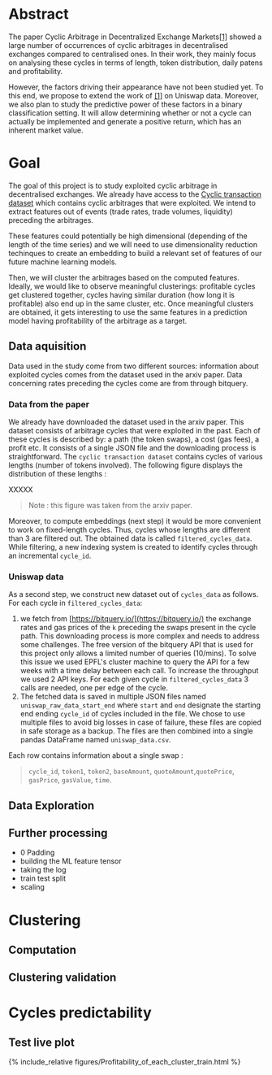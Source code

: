 # Abstract

The paper Cyclic Arbitrage in Decentralized Exchange Markets[[1]](https://arxiv.org/abs/2105.02784) showed a large number of occurrences of cyclic arbitrages in decentralised exchanges compared to centralised ones. In their work, they mainly focus on analysing these cycles in terms of length, token distribution, daily patens and profitability.

However, the factors driving their appearance have not been studied yet.  To this end, we propose to extend the work of [[1]](https://arxiv.org/abs/2105.02784) on Uniswap data. Moreover, we also plan to study the predictive power of these factors in a binary classification setting. It will allow determining whether or not a cycle can actually be implemented and generate a positive return, which has an inherent market value.

# Goal

The goal of this project is to study exploited cyclic arbitrage in decentralised exchanges. We already have access to the [Cyclic transaction dataset](https://disco.ethz.ch/misc/uniswap/cycles_in_Uniswap.json) which contains cyclic arbitrages that were exploited. We intend to extract features out of events (trade rates, trade volumes, liquidity) preceding the arbitrages. 

These features could potentially be high dimensional (depending of the length of the time series) and we will need to use dimensionality reduction techinques to create an embedding to build a relevant set of features of our future machine learning models.

Then, we will cluster the arbitrages based on the computed features. Ideally, we would like to observe meaningful clusterings: profitable cycles get clustered together, cycles having similar duration (how long it is profitable) also end up in the same cluster, etc. Once meaningful clusters are obtained, it gets interesting to use the same features in a prediction model having profitability of the arbitrage as a target.

## Data aquisition

Data used in the study come from two different sources: information about exploited cycles comes from the dataset used in the arxiv paper. Data concerning rates preceding the cycles come are from through bitquery.

### Data from the paper

We already have downloaded the dataset used in the arxiv paper. This dataset consists of arbitrage cycles that were exploited in the past. Each of these cycles is described by: a path (the token swaps),  a cost (gas fees), a profit etc.  It consists of a single JSON file and the downloading process is straightforward. The `cyclic transaction dataset` contains cycles of various lengths (number of tokens involved). The following figure displays the distribution of these lengths : 

XXXXX

> Note : this figure was taken from the arxiv paper.

Moreover, to compute embeddings (next step) it would be more convenient to work on fixed-length cycles. Thus, cycles whose lengths are different than 3 are filtered out. The obtained data is called ```filtered_cycles_data```.
While filtering, a new indexing system is created to identify cycles through an incremental  ```cycle_id```.

### Uniswap data

As a second step, we construct new dataset out of `cycles_data` as follows. For each cycle in ```filtered_cycles_data```: 

1. we fetch from [https://bitquery.io/](https://bitquery.io/) the exchange rates and gas prices of the   ```k``` preceding the swaps present in the cycle path. This downloading process is more complex and needs to address some challenges. The free version of the bitquery API that is used for this project only allows a limited number of queries (10/mins). To solve this issue we used EPFL's cluster machine to query the API for a few weeks with a time delay between each call. To increase the throughput we used 2 API keys. For each given cycle in ```filtered_cycles_data``` 3 calls are needed, one per edge of the cycle. 
2. The fetched data is saved in multiple JSON files named ```uniswap_raw_data_start_end``` where ```start``` and ```end``` designate the starting end ending ```cycle_id``` of cycles included in the file. We chose to use multiple files to avoid big losses in case of failure, these files are copied in safe storage as a backup. The files are then combined into a single pandas DataFrame named  ```uniswap_data.csv```. 

Each row contains information about a single swap :

>  ```cycle_id```, ```token1```, ```token2```, ```baseAmount```, ```quoteAmount```,```quotePrice```, ```gasPrice```, ```gasValue```, ```time```.


## Data Exploration 

## Further processing
* 0 Padding
* building the ML feature tensor
* taking the log
* train test split
* scaling

# Clustering

## Computation

## Clustering validation

# Cycles predictability

## Test live plot


{% include_relative figures/Profitability_of_each_cluster_train.html %}
